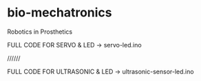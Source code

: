 # bio-mechatronics
Robotics in Prosthetics


FULL CODE FOR SERVO & LED -> servo-led.ino  

//////

FULL CODE FOR ULTRASONIC & LED -> ultrasonic-sensor-led.ino

